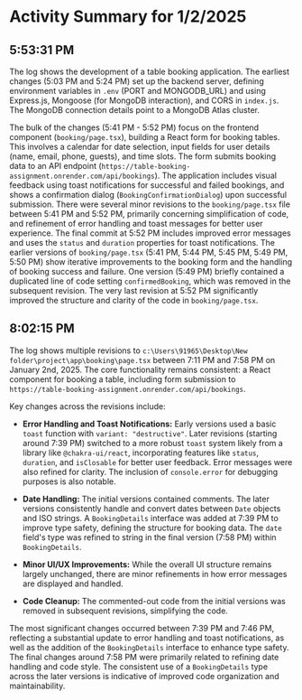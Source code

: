 # Activity Summary for 1/2/2025

## 5:53:31 PM
The log shows the development of a table booking application.  The earliest changes (5:03 PM and 5:24 PM) set up the backend server, defining environment variables in `.env` (PORT and MONGODB_URL) and using Express.js, Mongoose (for MongoDB interaction), and CORS in `index.js`.  The MongoDB connection details point to a MongoDB Atlas cluster.

The bulk of the changes (5:41 PM - 5:52 PM) focus on the frontend component (`booking/page.tsx`), building a React form for booking tables.  This involves a calendar for date selection, input fields for user details (name, email, phone, guests), and time slots. The form submits booking data to an API endpoint (`https://table-booking-assignment.onrender.com/api/bookings`). The application includes visual feedback using toast notifications for successful and failed bookings, and shows a confirmation dialog (`BookingConfirmationDialog`) upon successful submission.  There were several minor revisions to the `booking/page.tsx` file between 5:41 PM and 5:52 PM, primarily concerning simplification of code,  and refinement of error handling and toast messages for better user experience. The final commit at 5:52 PM includes improved error messages and uses the `status` and `duration` properties for toast notifications. The earlier versions of `booking/page.tsx` (5:41 PM, 5:44 PM, 5:45 PM, 5:49 PM, 5:50 PM) show iterative improvements to the booking form and the handling of booking success and failure.  One version (5:49 PM) briefly contained a duplicated line of code setting `confirmedBooking`, which was removed in the subsequent revision. The very last revision at 5:52 PM significantly improved the structure and clarity of the code in `booking/page.tsx`.


## 8:02:15 PM
The log shows multiple revisions to `c:\Users\91965\Desktop\New folder\project\app\booking\page.tsx` between 7:11 PM and 7:58 PM on January 2nd, 2025.  The core functionality remains consistent: a React component for booking a table, including form submission to `https://table-booking-assignment.onrender.com/api/bookings`.

Key changes across the revisions include:

* **Error Handling and Toast Notifications:**  Early versions used a basic `toast` function with `variant: "destructive"`.  Later revisions (starting around 7:39 PM) switched to a more robust `toast` system likely from a library like `@chakra-ui/react`, incorporating features like `status`, `duration`, and `isClosable` for better user feedback.  Error messages were also refined for clarity.  The inclusion of `console.error` for debugging purposes is also notable.

* **Date Handling:**  The initial versions contained comments.  The later versions consistently handle and convert dates between `Date` objects and ISO strings. A `BookingDetails` interface was added at 7:39 PM to improve type safety, defining the structure for booking data.  The `date` field's type was refined to string  in the final version (7:58 PM) within `BookingDetails`.

* **Minor UI/UX Improvements:** While the overall UI structure remains largely unchanged, there are minor refinements in how error messages are displayed and handled.

* **Code Cleanup:** The commented-out code from the initial versions was removed in subsequent revisions, simplifying the code.

The most significant changes occurred between 7:39 PM and 7:46 PM, reflecting a substantial update to error handling and toast notifications, as well as the addition of the `BookingDetails` interface to enhance type safety. The final changes around 7:58 PM were primarily related to refining date handling and code style.  The consistent use of a `BookingDetails` type across the later versions is indicative of improved code organization and maintainability.
